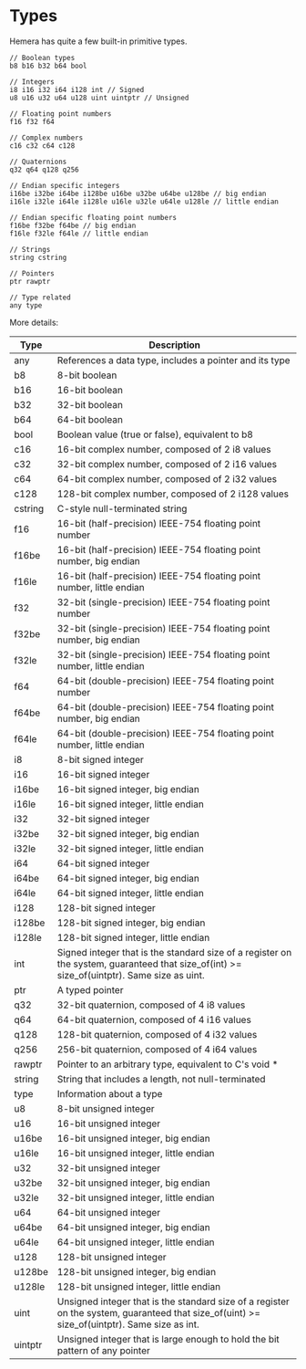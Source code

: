 # Types

Hemera has quite a few built-in primitive types.

```
// Boolean types
b8 b16 b32 b64 bool

// Integers
i8 i16 i32 i64 i128 int // Signed
u8 u16 u32 u64 u128 uint uintptr // Unsigned

// Floating point numbers
f16 f32 f64

// Complex numbers
c16 c32 c64 c128

// Quaternions
q32 q64 q128 q256

// Endian specific integers
i16be i32be i64be i128be u16be u32be u64be u128be // big endian
i16le i32le i64le i128le u16le u32le u64le u128le // little endian

// Endian specific floating point numbers
f16be f32be f64be // big endian
f16le f32le f64le // little endian

// Strings
string cstring

// Pointers
ptr rawptr

// Type related
any type
```

More details:

| Type    | Description                                                                                                                                  |
|---------|----------------------------------------------------------------------------------------------------------------------------------------------|
| any     | References a data type, includes a pointer and its type                                                                                      |
| b8      | 8-bit boolean                                                                                                                                |
| b16     | 16-bit boolean                                                                                                                               |
| b32     | 32-bit boolean                                                                                                                               |
| b64     | 64-bit boolean                                                                                                                               |
| bool    | Boolean value (true or false), equivalent to b8                                                                                              |
| c16     | 16-bit complex number, composed of 2 i8 values                                                                                               |
| c32     | 32-bit complex number, composed of 2 i16 values                                                                                              |
| c64     | 64-bit complex number, composed of 2 i32 values                                                                                              |
| c128    | 128-bit complex number, composed of 2 i128 values                                                                                            |
| cstring | C-style null-terminated string                                                                                                               |
| f16     | 16-bit (half-precision) IEEE-754 floating point number                                                                                       |
| f16be   | 16-bit (half-precision) IEEE-754 floating point number, big endian                                                                           |
| f16le   | 16-bit (half-precision) IEEE-754 floating point number, little endian                                                                        |
| f32     | 32-bit (single-precision) IEEE-754 floating point number                                                                                     |
| f32be   | 32-bit (single-precision) IEEE-754 floating point number, big endian                                                                         |
| f32le   | 32-bit (single-precision) IEEE-754 floating point number, little endian                                                                      |
| f64     | 64-bit (double-precision) IEEE-754 floating point number                                                                                     |
| f64be   | 64-bit (double-precision) IEEE-754 floating point number, big endian                                                                         |
| f64le   | 64-bit (double-precision) IEEE-754 floating point number, little endian                                                                      |
| i8      | 8-bit signed integer                                                                                                                         |
| i16     | 16-bit signed integer                                                                                                                        |
| i16be   | 16-bit signed integer, big endian                                                                                                            |
| i16le   | 16-bit signed integer, little endian                                                                                                         |
| i32     | 32-bit signed integer                                                                                                                        |
| i32be   | 32-bit signed integer, big endian                                                                                                            |
| i32le   | 32-bit signed integer, little endian                                                                                                         |
| i64     | 64-bit signed integer                                                                                                                        |
| i64be   | 64-bit signed integer, big endian                                                                                                            |
| i64le   | 64-bit signed integer, little endian                                                                                                         |
| i128    | 128-bit signed integer                                                                                                                       |
| i128be  | 128-bit signed integer, big endian                                                                                                           |
| i128le  | 128-bit signed integer, little endian                                                                                                        |
| int     | Signed integer that is the standard size of a register on the system, guaranteed that size_of(int) >= size_of(uintptr). Same size as uint.   |
| ptr     | A typed pointer                                                                                                                              |
| q32     | 32-bit quaternion, composed of 4 i8 values                                                                                                   |
| q64     | 64-bit quaternion, composed of 4 i16 values                                                                                                  |
| q128    | 128-bit quaternion, composed of 4 i32 values                                                                                                 |
| q256    | 256-bit quaternion, composed of 4 i64 values                                                                                                 |
| rawptr  | Pointer to an arbitrary type, equivalent to C's void *                                                                                       |
| string  | String that includes a length, not null-terminated                                                                                           |
| type    | Information about a type                                                                                                                     |
| u8      | 8-bit unsigned integer                                                                                                                       |
| u16     | 16-bit unsigned integer                                                                                                                      |
| u16be   | 16-bit unsigned integer, big endian                                                                                                          |
| u16le   | 16-bit unsigned integer, little endian                                                                                                       |
| u32     | 32-bit unsigned integer                                                                                                                      |
| u32be   | 32-bit unsigned integer, big endian                                                                                                          |
| u32le   | 32-bit unsigned integer, little endian                                                                                                       |
| u64     | 64-bit unsigned integer                                                                                                                      |
| u64be   | 64-bit unsigned integer, big endian                                                                                                          |
| u64le   | 64-bit unsigned integer, little endian                                                                                                       |
| u128    | 128-bit unsigned integer                                                                                                                     |
| u128be  | 128-bit unsigned integer, big endian                                                                                                         |
| u128le  | 128-bit unsigned integer, little endian                                                                                                      |
| uint    | Unsigned integer that is the standard size of a register on the system, guaranteed that size_of(uint) >= size_of(uintptr). Same size as int. |
| uintptr | Unsigned integer that is large enough to hold the bit pattern of any pointer                                                                 |
